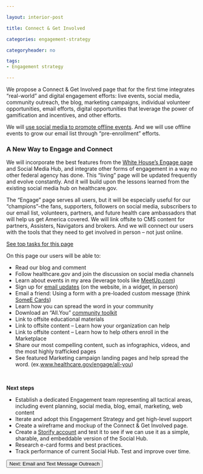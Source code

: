 ```yaml
---

layout: interior-post

title: Connect & Get Involved

categories: engagement-strategy

categoryheader: no

tags:
- Engagement strategy

--- 
```


<p>We propose a Connect &amp; Get Involved page that for the first time integrates “real-world” and digital engagement efforts: live events, social media, community outreach, the blog, marketing campaigns, individual volunteer opportunities, email efforts, digital opportunities that leverage the power of gamification and incentives, and other efforts.</p>
<p>We will <a href="http://mashable.com/2010/02/09/promote-offline-event/">use social media to promote offline events</a>. And we will use offline events to grow our email list through “pre-enrollment” efforts.</p>
<h3>A New Way to Engage and Connect</h3>
<p>We will incorporate the best features from the <a href="http://www.whitehouse.gov/engage">White House’s Engage page</a> and Social Media Hub, and integrate other forms of engagement in a way no other federal agency has done. This “living” page will be updated frequently and evolve constantly. And it will build upon the lessons learned from the existing social media hub on healthcare.gov.</p>
<p>The “Engage” page serves all users, but it will be especially useful for our “champions”&ndash;the fans, supporters, followers on social media, subscribers to our email list, volunteers, partners, and future health care ambassadors that will help us get America covered. We will link offsite to CMS content for partners, Assisters, Navigators and brokers. And we will connect our users with the tools that they need to get involved in person &ndash; not just online.</p>
<div id="TbsCollapseId-86021444" class="accordion ">
</div>
<div class="accordion-group ">
<div class="accordion-heading">
<a href="#TbsCollapseGroupId-1463035059" data-parent="#TbsCollapseId-86021444" data-toggle="collapse" class="accordion-toggle">
See top tasks for this page				</a>
</div>
<div class="accordion-body collapse " id="TbsCollapseGroupId-1463035059">
<div class="accordion-inner">

<p>On this page our users will be able to:</p>
<ul>
<li dir="ltr">Read our blog and comment</li>
<li dir="ltr">Follow healthcare.gov and join the discussion on social media channels</li>
<li dir="ltr">Learn about events in my area (leverage tools like <a href="http://www.meetup.com/">MeetUp.com</a>)</li>
<li dir="ltr">Sign up for <a href="https://signup.healthcare.gov/">email updates</a> (on the website, in a widget, in person)</li>
<li dir="ltr">Email a friend: Using a form with a pre-loaded custom message (think <a href="http://www.someecards.com/get-well-cards/health-care-coverage-depression-anxiety-funny-ecard">SomeE Cards</a>)</li>
<li dir="ltr">Learn how you can spread the word in your community</li>
<li dir="ltr">Download an “All.You” <a href="http://gettingcovered.org/Toolkit">community toolkit</a></li>
<li dir="ltr">Link to offsite educational materials</li>
<li dir="ltr">Link to offsite content &ndash; Learn how your organization can help</li>
<li dir="ltr">Link to offsite content &ndash; Learn how to help others enroll in the Marketplace</li>
<li dir="ltr">Share our most compelling content, such as infographics, videos, and the most highly trafficked pages</li>
<li dir="ltr">See featured Marketing campaign landing pages and help spread the word. (ex.<span style="text-decoration: underline;">www.healthcare.gov/engage/all-you</span>)</li>
</ul>
</div>
</div>
</div>

<p>&nbsp;</p>
<div class="alert alert-info "><strong>Next steps</strong><p></p>
<ul>
<li dir="ltr">Establish a dedicated Engagement team representing all tactical areas, including event planning, social media, blog, email, marketing, web content</li>
<li dir="ltr">Iterate and adopt this Engagement Strategy and get high-level support</li>
<li dir="ltr">Create a wireframe and mockup of the Connect &amp; Get Involved page.</li>
<li dir="ltr">Create a <a href="http://storify.com/">Storify account</a> and test it to see if we can use it as a simple, sharable, and embeddable version of the Social Hub.</li>
<li dir="ltr">Research e-card forms and best practices.</li>
<li dir="ltr">Track performance of current Social Hub. Test and improve over time.</li></ul></div>

<div class="article-end"><a href="/engagement-recommendations/email-text-message-outreach/" title="Email and Text Message Outreach"><button type="button" class="btn btn-large">Next: Email and Text Message Outreach</button></a></div>
